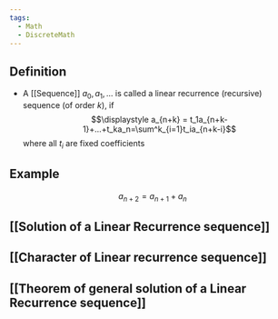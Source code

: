 ```yaml
---
tags:
  - Math
  - DiscreteMath
---
```

## Definition
- A [[Sequence]] $a_0, a_1, ...$ is called a linear recurrence (recursive) sequence (of order $k$), if $$\displaystyle a_{n+k} = t_1a_{n+k-1}+...+t_ka_n=\sum^k_{i=1}t_ia_{n+k-i}$$
where all $t_i$ are fixed coefficients
## Example
$$a_{n+2} = a_{n+1}+a_n$$
## [[Solution of a Linear Recurrence sequence]]
## [[Character of Linear recurrence sequence]]
## [[Theorem of general solution of a Linear Recurrence sequence]]